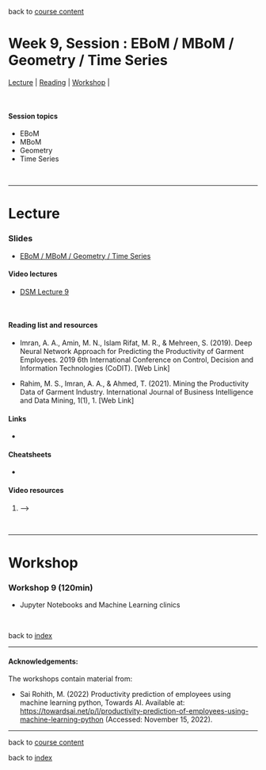 back to [course content](index#course_organisation)


# Week 9, Session : EBoM / MBoM / Geometry / Time Series

[Lecture](#lecture) | [Reading](#reading) | [Workshop](#workshop) | 
<p><br /></p>

#### Session topics

* EBoM
* MBoM
* Geometry
* Time Series

<p>&nbsp;</p>

***

# Lecture 

### Slides
* [EBoM / MBoM / Geometry / Time Series](/course_content_2022/files/Data_Science_in_Manufacturing-Week_9.pdf)  

#### Video lectures
* [DSM Lecture 9](https://uoe.sharepoint.com/:v:/r/sites/DS4M2022227/Shared%20Documents/General/Recordings/Week_9/Week_9_Lecture.mp4?csf=1&web=1&e=ooN3A9)

<br />

  
<a name = "reading"></a>
#### Reading list and resources 


* Imran, A. A., Amin, M. N., Islam Rifat, M. R., & Mehreen, S. (2019). Deep Neural Network Approach for Predicting the Productivity of Garment Employees. 2019 6th International Conference on Control, Decision and Information Technologies (CoDIT). [Web Link]

* Rahim, M. S., Imran, A. A., & Ahmed, T. (2021). Mining the Productivity Data of Garment Industry. International Journal of Business Intelligence and Data Mining, 1(1), 1. [Web Link]


#### Links

* 

#### Cheatsheets

* 

#### Video resources

1. -->



<p>&nbsp;</p>


***

# Workshop

<a name = "workshop"></a>
### Workshop 9  (120min)

* Jupyter Notebooks and Machine Learning clinics

<p>&nbsp;</p>


back to [index](index#course_organisation)

***
  

#### Acknowledgements:

The workshops contain material from:
* Sai Rohith, M. (2022) Productivity prediction of employees using machine learning python, Towards AI. Available at: https://towardsai.net/p/l/productivity-prediction-of-employees-using-machine-learning-python (Accessed: November 15, 2022). 

***

back to [course content](index#course_organisation)

 back to [index](index.md)
